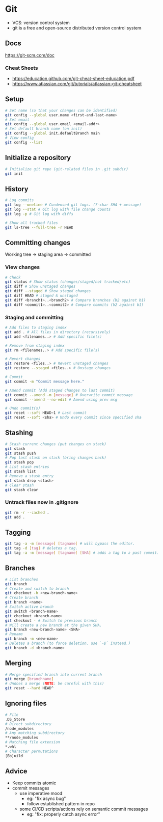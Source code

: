 # Git

- VCS: version control system
- git is a free and open-source distributed version control system

## Docs

https://git-scm.com/doc

### Cheat Sheets

- https://education.github.com/git-cheat-sheet-education.pdf
- https://www.atlassian.com/git/tutorials/atlassian-git-cheatsheet

## Setup

```bash
# Set name (so that your changes can be identified)
git config --global user.name <first-and-last-name>
# Set email
git config --global user.email <email-addr>
# Set default branch name (on init)
git config --global init.defaultBranch main
# View config
git config --list
```

## Initialize a repository

```bash
# Initialize git repo (git-related files in .git subdir)
git init
```

## History

```bash
# Log commits
git log --oneline # Condensed git logs. (7-char SHA + message)
git log --stat # Git log with file change counts
git log -p # Git log with diffs

# Show all tracked files
git ls-tree --full-tree -r HEAD
```

## Committing changes

Working tree -> staging area -> committed

### View changes

```bash
# Check
git status # Show status (changes/staged/not tracked/etc)
git diff # Show unstaged changes
git diff --staged # Show staged changes
git diff HEAD # staged & unstaged
git diff <branch1>..<branch2> # Compare branches (b2 against b1)
git diff <commit1>..<commit2> # Compare commits (b2 against b1)
```

### Staging and committing

```bash
# Add files to staging index
git add . # All files in directory (recursively)
git add <filenames..> # Add specific file(s)

# Remove from staging index
git rm <filenames..> # Add specific file(s)

# Revert changes
git restore <files..> # Revert unstaged changes
git restore --staged <files..> # Unstage changes

# Commit
git commit -m "Commit message here."

# Amend commit (Add staged changes to last commit)
git commit --amend -m [message] # Overwrite commit message
git commit --amend --no-edit # Amend using prev msg

# Undo commit(s)
git reset --soft HEAD~1 # Last commit
git reset --soft <sha> # Undo every commit since specified sha
```

## Stashing

```bash
# Stash current changes (put changes on stack)
git stash
git stash push
# Pop last stash on stack (bring changes back)
git stash pop
# List stash entries
git stash list
# Remove a stash entry
git stash drop <stash>
# Clear stash
git stash clear
```

### Untrack files now in .gitignore

```bash
git rm -r --cached .
git add .
```

## Tagging

```bash
git tag -a -m [message] [tagname] # will bypass the editor.
git tag -d [tag] # deletes a tag.
git tag -a -m [message] [tagname] [SHA] # adds a tag to a past commit.
```

## Branches

```bash
# List branches
git branch
# Create and switch to branch
git checkout -b <new-branch-name>
# Create branch
git branch <name>
# Switch active branch
git switch <branch-name>
git checkout <branch-name>
git checkout - # Switch to previous branch
# Will create a new branch at the given SHA.
git branch <new-branch-name> <SHA>
# Rename
git branch -m <new-name>
# Deletes a branch (to force deletion, use `-D` instead.)
git branch -d <branch-name>
```

## Merging

```bash
# Merge specified branch into current branch
git merge [branchname]
# Undoes a merge (NOTE: be careful with this)
git reset --hard HEAD^
```

## Ignoring files

```bash
# File
.DS_Store
# Direct subdirectory
/node_modules
# Any matching subdirectory
**/node_modules
# Matching file extension
*.whl
# Character permutations
[Bb]uild
```

## Advice

- Keep commits atomic
- commit messages
  - use imperative mood
    - eg: "fix async bug"
    - follow established pattern in repo
  - some CI/CD scripts/actions rely on semantic commit messages
    - eg: "fix: properly catch async error"
